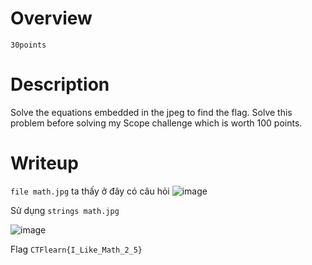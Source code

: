 # Overview #
`30points`

# Description #
Solve the equations embedded in the jpeg to find the flag. Solve this problem before solving my Scope challenge which is worth 100 points.

# Writeup #
`file math.jpg` ta thấy ở đây có câu hỏi 
![image](https://github.com/zangcinh/CTFLEARN/assets/173159694/a39aabec-8787-4d44-82db-8b2ce9ed5b2e)

Sử dụng `strings math.jpg`

![image](https://github.com/zangcinh/CTFLEARN/assets/173159694/82b3bc2d-6a88-4ca4-a4fb-1e0695528a5d)

Flag `CTFlearn{I_Like_Math_2_5}`
